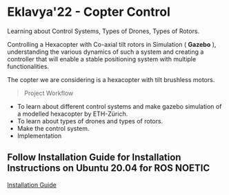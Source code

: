 # Eklavya'22 - Copter Control

Learning about Control Systems, Types of Drones, Types of Rotors.

Controlling a Hexacopter with Co-axial tilt rotors in Simulation ( **Gazebo** ), understanding the various dynamics of such a system and creating a controller that will enable a stable positioning system with multiple functionalities.

The copter we are considering is a hexacopter with tilt brushless motors. 


> Project Workflow
- To learn about different control systems and make gazebo simulation of a modelled hexacopter by ETH-Zürich.
- To learn about types of drones and types of rotors.
- Make the control system.
- Implementation


## Follow Installation Guide for Installation Instructions on Ubuntu 20.04 for ROS NOETIC

[Installation Guide](./Installations.md "Installation")